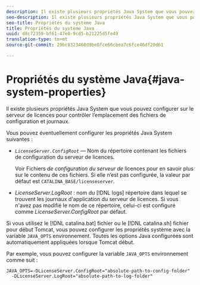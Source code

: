```yaml
---
description: Il existe plusieurs propriétés Java System que vous pouvez configurer sur le serveur de licences pour contrôler l’emplacement des fichiers de configuration et journaux.
seo-description: Il existe plusieurs propriétés Java System que vous pouvez configurer sur le serveur de licences pour contrôler l’emplacement des fichiers de configuration et journaux.
seo-title: Propriétés du système Java
title: Propriétés du système Java
uuid: d8c72359-bf61-47e0-9cd5-b21225d5fe49
translation-type: tm+mt
source-git-commit: 29bc8323460d9be0fce66cbea7c6fce46df20d61

---
```



# Propriétés du système Java{#java-system-properties}

Il existe plusieurs propriétés Java System que vous pouvez configurer sur le serveur de licences pour contrôler l’emplacement des fichiers de configuration et journaux.

Vous pouvez éventuellement configurer les propriétés Java System suivantes :

* *`LicenseServer.ConfigRoot`* — Nom du répertoire contenant les fichiers de configuration du serveur de licences.

   Voir Fichiers *de configuration du serveur de* licences pour en savoir plus sur le contenu de ces fichiers. Si elle n’est pas configurée, la valeur par défaut est `CATALINA_BASE/licenseserver`.

* *LicenseServer.LogRoot* : nom du [!DNL logs] répertoire dans lequel se trouvent les journaux d&#39;application du serveur de licences. Si vous n&#39;avez pas modifié le nom de ce répertoire, celui-ci est configuré comme *LicenseServer.ConfigRoot* par défaut.

Si vous utilisez le [!DNL catalina.bat] fichier ou le [!DNL catalina.sh] fichier pour début Tomcat, vous pouvez configurer les propriétés système avec la variable `JAVA_OPTS` environnement. Toutes les options Java configurées sont automatiquement appliquées lorsque Tomcat début.

Par exemple, vous pouvez configurer la variable `JAVA_OPTS` environnement comme suit :

```
JAVA_OPTS=-DLicenseServer.ConfigRoot="absolute-path-to-config-folder" 
  -DLicenseServer.LogRoot="absolute-path-to-log-folder"
```

